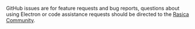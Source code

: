 GitHub issues are for feature requests and bug reports, questions about using Electron or code assistance requests should be directed to the [Rasica Community](https://github.com/Rasica-network/Community/).
